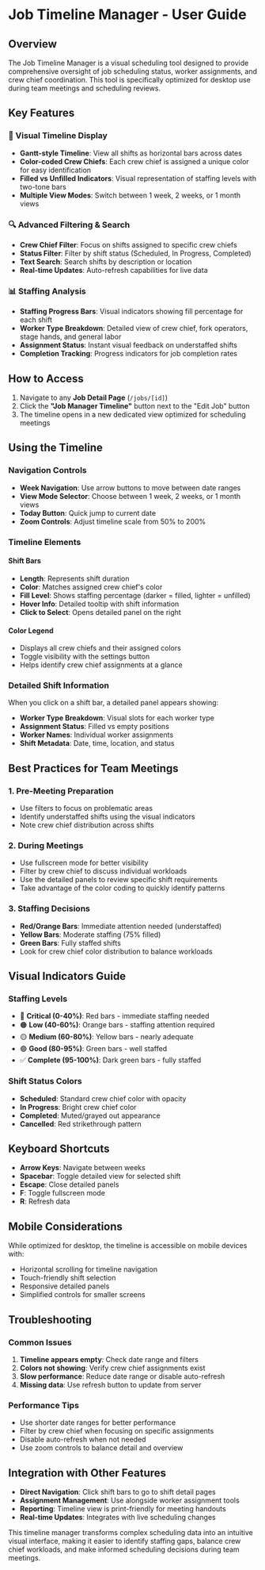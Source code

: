 # Job Timeline Manager - User Guide

## Overview
The Job Timeline Manager is a visual scheduling tool designed to provide comprehensive oversight of job scheduling status, worker assignments, and crew chief coordination. This tool is specifically optimized for desktop use during team meetings and scheduling reviews.

## Key Features

### 🎨 Visual Timeline Display
- **Gantt-style Timeline**: View all shifts as horizontal bars across dates
- **Color-coded Crew Chiefs**: Each crew chief is assigned a unique color for easy identification
- **Filled vs Unfilled Indicators**: Visual representation of staffing levels with two-tone bars
- **Multiple View Modes**: Switch between 1 week, 2 weeks, or 1 month views

### 🔍 Advanced Filtering & Search
- **Crew Chief Filter**: Focus on shifts assigned to specific crew chiefs
- **Status Filter**: Filter by shift status (Scheduled, In Progress, Completed)
- **Text Search**: Search shifts by description or location
- **Real-time Updates**: Auto-refresh capabilities for live data

### 📊 Staffing Analysis
- **Staffing Progress Bars**: Visual indicators showing fill percentage for each shift
- **Worker Type Breakdown**: Detailed view of crew chief, fork operators, stage hands, and general labor
- **Assignment Status**: Instant visual feedback on understaffed shifts
- **Completion Tracking**: Progress indicators for job completion rates

## How to Access

1. Navigate to any **Job Detail Page** (`/jobs/[id]`)
2. Click the **"Job Manager Timeline"** button next to the "Edit Job" button
3. The timeline opens in a new dedicated view optimized for scheduling meetings

## Using the Timeline

### Navigation Controls
- **Week Navigation**: Use arrow buttons to move between date ranges
- **View Mode Selector**: Choose between 1 week, 2 weeks, or 1 month views
- **Today Button**: Quick jump to current date
- **Zoom Controls**: Adjust timeline scale from 50% to 200%

### Timeline Elements

#### Shift Bars
- **Length**: Represents shift duration
- **Color**: Matches assigned crew chief's color
- **Fill Level**: Shows staffing percentage (darker = filled, lighter = unfilled)
- **Hover Info**: Detailed tooltip with shift information
- **Click to Select**: Opens detailed panel on the right

#### Color Legend
- Displays all crew chiefs and their assigned colors
- Toggle visibility with the settings button
- Helps identify crew chief assignments at a glance

### Detailed Shift Information
When you click on a shift bar, a detailed panel appears showing:
- **Worker Type Breakdown**: Visual slots for each worker type
- **Assignment Status**: Filled vs empty positions
- **Worker Names**: Individual worker assignments
- **Shift Metadata**: Date, time, location, and status

## Best Practices for Team Meetings

### 1. Pre-Meeting Preparation
- Use filters to focus on problematic areas
- Identify understaffed shifts using the visual indicators
- Note crew chief distribution across shifts

### 2. During Meetings
- Use fullscreen mode for better visibility
- Filter by crew chief to discuss individual workloads
- Use the detailed panels to review specific shift requirements
- Take advantage of the color coding to quickly identify patterns

### 3. Staffing Decisions
- **Red/Orange Bars**: Immediate attention needed (understaffed)
- **Yellow Bars**: Moderate staffing (75% filled)
- **Green Bars**: Fully staffed shifts
- Look for crew chief color distribution to balance workloads

## Visual Indicators Guide

### Staffing Levels
- 🔴 **Critical (0-40%)**: Red bars - immediate staffing needed
- 🟠 **Low (40-60%)**: Orange bars - staffing attention required
- 🟡 **Medium (60-80%)**: Yellow bars - nearly adequate
- 🟢 **Good (80-95%)**: Green bars - well staffed
- ✅ **Complete (95-100%)**: Dark green bars - fully staffed

### Shift Status Colors
- **Scheduled**: Standard crew chief color with opacity
- **In Progress**: Bright crew chief color
- **Completed**: Muted/grayed out appearance
- **Cancelled**: Red strikethrough pattern

## Keyboard Shortcuts
- **Arrow Keys**: Navigate between weeks
- **Spacebar**: Toggle detailed view for selected shift
- **Escape**: Close detailed panels
- **F**: Toggle fullscreen mode
- **R**: Refresh data

## Mobile Considerations
While optimized for desktop, the timeline is accessible on mobile devices with:
- Horizontal scrolling for timeline navigation
- Touch-friendly shift selection
- Responsive detailed panels
- Simplified controls for smaller screens

## Troubleshooting

### Common Issues
1. **Timeline appears empty**: Check date range and filters
2. **Colors not showing**: Verify crew chief assignments exist
3. **Slow performance**: Reduce date range or disable auto-refresh
4. **Missing data**: Use refresh button to update from server

### Performance Tips
- Use shorter date ranges for better performance
- Filter by crew chief when focusing on specific assignments
- Disable auto-refresh when not needed
- Use zoom controls to balance detail and overview

## Integration with Other Features
- **Direct Navigation**: Click shift bars to go to shift detail pages
- **Assignment Management**: Use alongside worker assignment tools
- **Reporting**: Timeline view is print-friendly for meeting handouts
- **Real-time Updates**: Integrates with live scheduling changes

This timeline manager transforms complex scheduling data into an intuitive visual interface, making it easier to identify staffing gaps, balance crew chief workloads, and make informed scheduling decisions during team meetings.